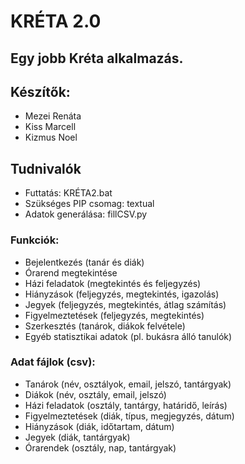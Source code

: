 # KRÉTA 2.0
 ## Egy jobb Kréta alkalmazás.

## Készítők:
- Mezei Renáta
- Kiss Marcell
- Kizmus Noel

## Tudnivalók
- Futtatás: KRÉTA2.bat
- Szükséges PIP csomag: textual
- Adatok generálása: fillCSV.py

### Funkciók:
- Bejelentkezés (tanár és diák)
- Órarend megtekintése
- Házi feladatok (megtekintés és feljegyzés)
- Hiányzások (feljegyzés, megtekintés, igazolás)
- Jegyek (feljegyzés, megtekintés, átlag számítás)
- Figyelmeztetések (feljegyzés, megtekintés)
- Szerkesztés (tanárok, diákok felvétele)
- Egyéb statisztikai adatok (pl. bukásra álló tanulók)

### Adat fájlok (csv):
- Tanárok (név, osztályok, email, jelszó, tantárgyak)
- Diákok (név, osztály, email, jelszó)
- Házi feladatok (osztály, tantárgy, határidő, leírás)
- Figyelmeztetések (diák, típus, megjegyzés, dátum)
- Hiányzások (diák, időtartam, dátum)
- Jegyek (diák, tantárgyak)
- Órarendek (osztály, nap, tantárgyak)
